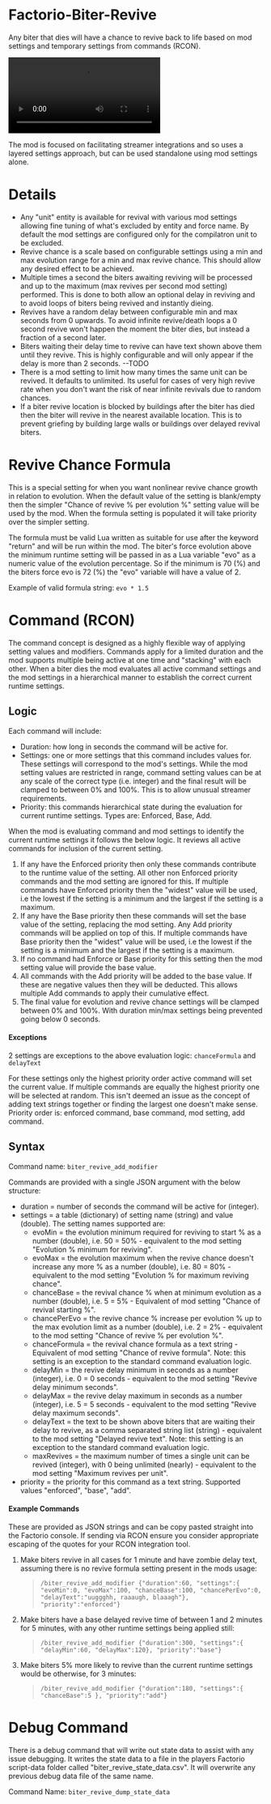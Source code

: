# Factorio-Biter-Revive

Any biter that dies will have a chance to revive back to life based on mod settings and temporary settings from commands (RCON).

![Biter Revive Example](https://giant.gfycat.com/ChillyKnobbyAffenpinscher.mp4)

The mod is focused on facilitating streamer integrations and so uses a layered settings approach, but can be used standalone using mod settings alone.



Details
=======

- Any "unit" entity is available for revival with various mod settings allowing fine tuning of what's excluded by entity and force name. By default the mod settings are configured only for the compilatron unit to be excluded.
- Revive chance is a scale based on configurable settings using a min and max evolution range for a min and max revive chance. This should allow any desired effect to be achieved.
- Multiple times a second the biters awaiting reviving will be processed and up to the maximum (max revives per second mod setting) performed. This is done to both allow an optional delay in reviving and to avoid loops of biters being revived and instantly dieing.
- Revives have a random delay between configurable min and max seconds from 0 upwards. To avoid infinite revive/death loops a 0 second revive won't happen the moment the biter dies, but instead a fraction of a second later.
- Biters waiting their delay time to revive can have text shown above them until they revive. This is highly configurable and will only appear if the delay is more than 2 seconds. --TODO
- There is a mod setting to limit how many times the same unit can be revived. It defaults to unlimited. Its useful for cases of very high revive rate when you don't want the risk of near infinite revivals due to random chances.
- If a biter revive location is blocked by buildings after the biter has died then the biter will revive in the nearest available location. This is to prevent griefing by building large walls or buildings over delayed revival biters.



Revive Chance Formula
=====================

This is a special setting for when you want nonlinear revive chance growth in relation to evolution. When the default value of the setting is blank/empty then the simpler "Chance of revive % per evolution %" setting value will be used by the mod. When the formula setting is populated it will take priority over the simpler setting.

The formula must be valid Lua written as suitable for use after the keyword "return" and will be run within the mod. The biter's force evolution above the minimum runtime setting will be passed in as a Lua variable "evo" as a numeric value of the evolution percentage. So if the minimum is 70 (%) and the biters force evo is 72 (%) the "evo" variable will have a value of 2.

Example of valid formula string: `evo * 1.5`



Command (RCON)
==============

The command concept is designed as a highly flexible way of applying setting values and modifiers. Commands apply for a limited duration and the mod supports multiple being active at one time and "stacking" with each other. When a biter dies the mod evaluates all active command settings and the mod settings in a hierarchical manner to establish the correct current runtime settings.


Logic
-----

Each command will include:

- Duration: how long in seconds the command will be active for.
- Settings: one or more settings that this command includes values for. These settings will correspond to the mod's settings. While the mod setting values are restricted in range, command setting values can be at any scale of the correct type (i.e. integer) and the final result will be clamped to between 0% and 100%. This is to allow unusual streamer requirements.
- Priority: this commands hierarchical state during the evaluation for current runtime settings. Types are: Enforced, Base, Add.

When the mod is evaluating command and mod settings to identify the current runtime settings it follows the below logic. It reviews all active commands for inclusion of the current setting.

1. If any have the Enforced priority then only these commands contribute to the runtime value of the setting. All other non Enforced priority commands and the mod setting are ignored for this. If multiple commands have Enforced priority then the "widest" value will be used, i.e the lowest if the setting is a minimum and the largest if the setting is a maximum.
2. If any have the Base priority then these commands will set the base value of the setting, replacing the mod setting. Any Add priority commands will be applied on top of this. If multiple commands have Base priority then the "widest" value will be used, i.e the lowest if the setting is a minimum and the largest if the setting is a maximum.
3. If no command had Enforce or Base priority for this setting then the mod setting value will provide the base value.
4. All commands with the Add priority will be added to the base value. If these are negative values then they will be deducted. This allows multiple Add commands to apply their cumulative effect.
5. The final value for evolution and revive chance settings will be clamped between 0% and 100%. With duration min/max settings being prevented going below 0 seconds.

#### Exceptions

2 settings are exceptions to the above evaluation logic: `chanceFormula` and `delayText`

For these settings only the highest priority order active command will set the current value. If multiple commands are equally the highest priority one will be selected at random. This isn't deemed an issue as the concept of adding text strings together or finding the largest one doesn't make sense. Priority order is: enforced command, base command, mod setting, add command.


Syntax
------

Command name: `biter_revive_add_modifier`

Commands are provided with a single JSON argument with the below structure:

- duration = number of seconds the command will be active for (integer).
- settings = a table (dictionary) of setting name (string) and value (double). The setting names supported are:
  - evoMin = the evolution minimum required for reviving to start % as a number (double), i.e. 50 = 50% - equivalent to the mod setting "Evolution % minimum for reviving".
  - evoMax = the evolution maximum when the revive chance doesn't increase any more % as a number (double), i.e. 80 = 80% - equivalent to the mod setting "Evolution % for maximum reviving chance".
  - chanceBase = the revival chance % when at minimum evolution as a number (double), i.e. 5 = 5% - Equivalent of mod setting "Chance of revival starting %".
  - chancePerEvo = the revive chance % increase per evolution % up to the max evolution limit as a number (double), i.e. 2 = 2% - equivalent to the mod setting "Chance of revive % per evolution %".
  - chanceFormula = the revival chance formula as a text string - Equivalent of mod setting "Chance of revive formula". Note: this setting is an exception to the standard command evaluation logic.
  - delayMin = the revive delay minimum in seconds as a number (integer), i.e. 0 = 0 seconds - equivalent to the mod setting "Revive delay minimum seconds".
  - delayMax = the revive delay maximum in seconds as a number (integer), i.e. 5 = 5 seconds - equivalent to the mod setting "Revive delay maximum seconds".
  - delayText = the text to be shown above biters that are waiting their delay to revive, as a comma separated string list (string) - equivalent to the mod setting "Delayed revive text". Note: this setting is an exception to the standard command evaluation logic.
  - maxRevives = the maximum number of times a single unit can be revived (integer), with 0 being unlimited (nearly) - equivalent to the mod setting "Maximum revives per unit".
- priority = the priority for this command as a text string. Supported values "enforced", "base", "add".

#### Example Commands

These are provided as JSON strings and can be copy pasted straight into the Factorio console. If sending via RCON ensure you consider appropriate escaping of the quotes for your RCON integration tool.

1. Make biters revive in all cases for 1 minute and have zombie delay text, assuming there is no revive formula setting present in the mods usage:
   > `/biter_revive_add_modifier {"duration":60, "settings":{ "evoMin":0, "evoMax":100, "chanceBase":100, "chancePerEvo":0, "delayText":"uuggghh, raaaugh, blaaagh"}, "priority":"enforced"}`
2. Make biters have a base delayed revive time of between 1 and 2 minutes for 5 minutes, with any other runtime settings being applied still:
   > `/biter_revive_add_modifier {"duration":300, "settings":{ "delayMin":60, "delayMax":120}, "priority":"base"}`
3. Make biters 5% more likely to revive than the current runtime settings would be otherwise, for 3 minutes:
   > `/biter_revive_add_modifier {"duration":180, "settings":{ "chanceBase":5 }, "priority":"add"}`



Debug Command
=============

There is a debug command that will write out state data to assist with any issue debugging. It writes the state data to a file in the players Factorio script-data folder called "biter_revive_state_data.csv". It will overwrite any previous debug data file of the same name.

Command Name: `biter_revive_dump_state_data`
